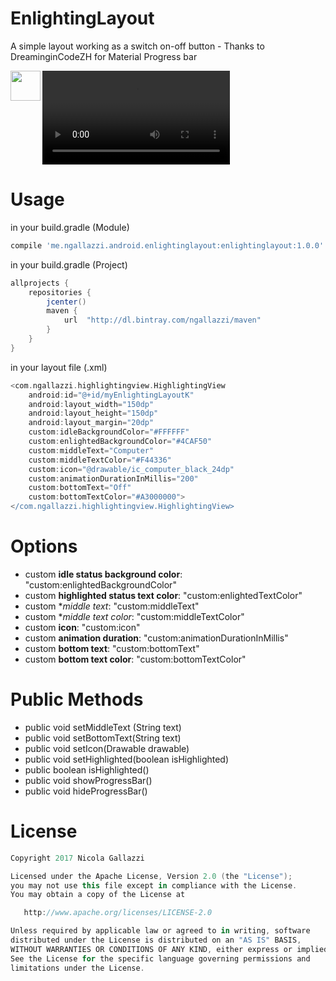 # EnlightingLayout
A simple layout working as a switch on-off button - Thanks to DreaminginCodeZH for Material Progress bar

![Demo video](https://github.com/ngallazzi/HighlightingView/blob/master/demo.mp4)
<a href="https://github.com/ngallazzi/HighlightingView/blob/master/Screenshot_20171124-173501.png">
	<img src="https://github.com/ngallazzi/HighlightingView/blob/master/Screenshot_20171124-173501.png" align="left" height="48" width="48" >
</a>


# Usage

in your build.gradle (Module)
```groovy
compile 'me.ngallazzi.android.enlightinglayout:enlightinglayout:1.0.0'
```

in your build.gradle (Project)
```groovy
allprojects {
    repositories {
        jcenter()
        maven {
            url  "http://dl.bintray.com/ngallazzi/maven"
        }
    }
}
```
in your layout file (.xml)
```groovy
<com.ngallazzi.highlightingview.HighlightingView
	android:id="@+id/myEnlightingLayoutK"
	android:layout_width="150dp"
	android:layout_height="150dp"
	android:layout_margin="20dp"
	custom:idleBackgroundColor="#FFFFFF"
	custom:enlightedBackgroundColor="#4CAF50"
	custom:middleText="Computer"
	custom:middleTextColor="#F44336"
	custom:icon="@drawable/ic_computer_black_24dp"
	custom:animationDurationInMillis="200"
	custom:bottomText="Off"
	custom:bottomTextColor="#A3000000">
</com.ngallazzi.highlightingview.HighlightingView>
```
# Options

 - custom **idle status background color**: "custom:enlightedBackgroundColor"
 - custom **highlighted status text color**: "custom:enlightedTextColor"
 - custom **middle text*: "custom:middleText"
 - custom **middle text color*: "custom:middleTextColor"
 - custom **icon**: "custom:icon"
 - custom **animation duration**: "custom:animationDurationInMillis"
 - custom **bottom text**: "custom:bottomText"
 - custom **bottom text color**: "custom:bottomTextColor"
 
# Public Methods

 - public void setMiddleText (String text)
 - public void setBottomText(String text)
 - public void setIcon(Drawable drawable)
 - public void setHighlighted(boolean isHighlighted)
 - public boolean isHighlighted()
 - public void showProgressBar()
 - public void hideProgressBar()
 
 # License
```groovy 
Copyright 2017 Nicola Gallazzi

Licensed under the Apache License, Version 2.0 (the "License");
you may not use this file except in compliance with the License.
You may obtain a copy of the License at

   http://www.apache.org/licenses/LICENSE-2.0

Unless required by applicable law or agreed to in writing, software
distributed under the License is distributed on an "AS IS" BASIS,
WITHOUT WARRANTIES OR CONDITIONS OF ANY KIND, either express or implied.
See the License for the specific language governing permissions and
limitations under the License.
```
